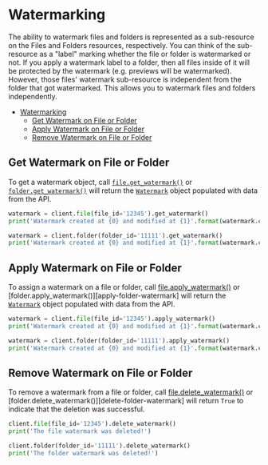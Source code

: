 Watermarking
============

The ability to watermark files and folders is represented as a sub-resource on the Files and Folders resources, 
respectively. You can think of the sub-resource as a "label" marking whether the file or folder is watermarked or not. 
If you apply a watermark label to a folder, then all files inside of it will be protected by the watermark (e.g. 
previews will be watermarked). However, those files' watermark sub-resource is independent from the folder that got 
watermarked. This allows you to watermark files and folders independently.

<!-- START doctoc generated TOC please keep comment here to allow auto update -->
<!-- DON'T EDIT THIS SECTION, INSTEAD RE-RUN doctoc TO UPDATE -->


- [Watermarking](#watermarking)
  - [Get Watermark on File or Folder](#get-watermark-on-file-or-folder)
  - [Apply Watermark on File or Folder](#apply-watermark-on-file-or-folder)
  - [Remove Watermark on File or Folder](#remove-watermark-on-file-or-folder)

<!-- END doctoc generated TOC please keep comment here to allow auto update -->

Get Watermark on File or Folder
-------------------------------

To get a watermark object, call  [`file.get_watermark()`][get_file_watermark] or 
[`folder.get_watermark()`][get_folder_watermark] will return the [`Watermark`][watermark_class] object populated with 
data from the API.

```python
watermark = client.file(file_id='12345').get_watermark()
print('Watermark created at {0} and modified at {1}'.format(watermark.created_at, watermark.modified_at))
```

```python
watermark = client.folder(folder_id='11111').get_watermark()
print('Watermark created at {0} and modified at {1}'.format(watermark.created_at, watermark.modified_at))
```

[get_file_watermark]: https://box-python-sdk.readthedocs.io/en/latest/boxsdk.object.html#boxsdk.object.file.File.get_watermark()
[get_folder_watermark]: https://box-python-sdk.readthedocs.io/en/latest/boxsdk.object.html#boxsdk.object.folder.Folder.get_watermark()
[watermark_class]: https://box-python-sdk.readthedocs.io/en/latest/boxsdk.object.html#boxsdk.object.watermark.Watermark

Apply Watermark on File or Folder
---------------------------------

To assign a watermark on a file or folder, call [file.apply_watermark()][apply-file-watermark] or 
[folder.apply_watermark()][apply-folder-watermark] will return the [`Watermark`][watermark_class] object populated with 
data from the API.

```python
watermark = client.file(file_id='12345').apply_watermark()
print('Watermark created at {0} and modified at {1}'.format(watermark.created_at, watermark.modified_at))
```

```python
watermark = client.folder(folder_id='11111').apply_watermark()
print('Watermark created at {0} and modified at {1}'.format(watermark.created_at, watermark.modified_at))
```

[apply-file-watermark]: https://box-python-sdk.readthedocs.io/en/latest/boxsdk.object.html#boxsdk.file.File.apply_watermark()
[apply_folder_watermark]: https://box-python-sdk.readthedocs.io/en/latest/boxsdk.object.html#boxsdk.folder.Folder.apply_watermark()
[watermark_class]: https://box-python-sdk.readthedocs.io/en/latest/boxsdk.object.html#boxsdk.object.watermark.Watermark

Remove Watermark on File or Folder
----------------------------------

To remove a watermark from a file or folder, call [file.delete_watermark()][delete-file-watermark] or 
[folder.delete_watermark()][delete-folder-watermark] will return `True` to indicate that the deletion was successful.

```python
client.file(file_id='12345').delete_watermark()
print('The file watermark was deleted!')
```

```python
client.folder(folder_id='11111').delete_watermark()
print('The folder watermark was deleted!')
```

[delete-file-watermark]: https://box-python-sdk.readthedocs.io/en/latest/boxsdk.object.html#boxsdk.file.File.delete_watermark()
[delete_folder_watermark]: https://box-python-sdk.readthedocs.io/en/latest/boxsdk.object.html#boxsdk.folder.Folder.delete_watermark()
